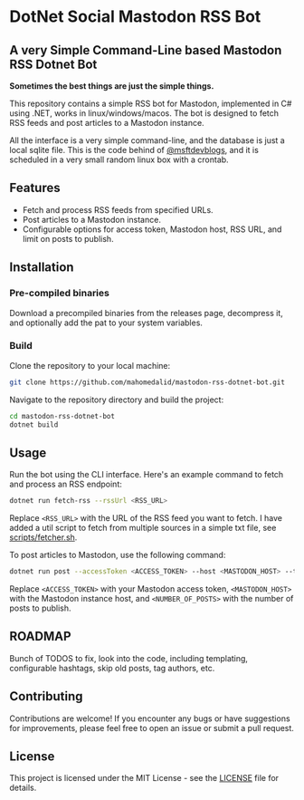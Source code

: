 # DotNet Social Mastodon RSS Bot

## A very Simple Command-Line based Mastodon RSS Dotnet Bot

**Sometimes the best things are just the simple things.**

This repository contains a simple RSS bot for Mastodon, implemented in C# using .NET, works in linux/windows/macos. The bot is designed to fetch RSS feeds and post articles to a Mastodon instance.

All the interface is a very simple command-line, and the database is just a local sqlite file. This is the code behind of [@msftdevblogs](https://dotnet.social/@msftdevblogs), and it is scheduled in a very small random linux box with a crontab.

## Features

- Fetch and process RSS feeds from specified URLs.
- Post articles to a Mastodon instance.
- Configurable options for access token, Mastodon host, RSS URL, and limit on posts to publish.

## Installation

### Pre-compiled binaries

Download a precompiled binaries from the releases page, decompress it, and optionally add the pat to your system variables.

### Build 

Clone the repository to your local machine:

```bash
git clone https://github.com/mahomedalid/mastodon-rss-dotnet-bot.git
```
Navigate to the repository directory and build the project:

```bash
cd mastodon-rss-dotnet-bot
dotnet build
```

## Usage

Run the bot using the CLI interface. Here's an example command to fetch and process an RSS endpoint:

```bash
dotnet run fetch-rss --rssUrl <RSS_URL>
```

Replace `<RSS_URL>` with the URL of the RSS feed you want to fetch.
I have added a util script to fetch from multiple sources in a simple txt file, see [scripts/fetcher.sh](scripts/fetcher.sh).

To post articles to Mastodon, use the following command:

```bash
dotnet run post --accessToken <ACCESS_TOKEN> --host <MASTODON_HOST> --top <NUMBER_OF_POSTS>
```

Replace `<ACCESS_TOKEN>` with your Mastodon access token, `<MASTODON_HOST>` with the Mastodon instance host, and `<NUMBER_OF_POSTS>` with the number of posts to publish.

## ROADMAP

Bunch of TODOS to fix, look into the code, including templating, configurable hashtags, skip old posts, tag authors, etc.

## Contributing

Contributions are welcome! If you encounter any bugs or have suggestions for improvements, please feel free to open an issue or submit a pull request.

## License

This project is licensed under the MIT License - see the [LICENSE](LICENSE) file for details.

